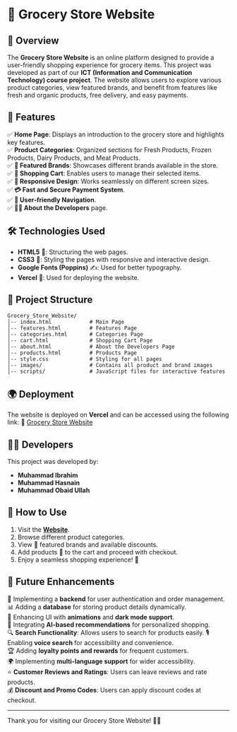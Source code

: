 # 🛒 Grocery Store Website

## 🌟 Overview
The **Grocery Store Website** is an online platform designed to provide a user-friendly shopping experience for grocery items. This project was developed as part of our **ICT (Information and Communication Technology) course project**. The website allows users to explore various product categories, view featured brands, and benefit from features like fresh and organic products, free delivery, and easy payments.

## 🚀 Features
✅ **Home Page**: Displays an introduction to the grocery store and highlights key features.  
✅ **Product Categories**: Organized sections for Fresh Products, Frozen Products, Dairy Products, and Meat Products.   
✅ **🥇 Featured Brands**: Showcases different brands available in the store.  
✅ **🛒 Shopping Cart**: Enables users to manage their selected items.  
✅ **📱 Responsive Design**: Works seamlessly on different screen sizes.  
✅ **💳 Fast and Secure Payment System**.  
✅ **🔗 User-friendly Navigation**.  
✅ **👨‍💻 About the Developers** page.  

## 🛠 Technologies Used
- **HTML5** 🎨: Structuring the web pages.
- **CSS3** 💅: Styling the pages with responsive and interactive design.
- **Google Fonts (Poppins)** ✍️: Used for better typography.
- **Vercel** 🚀: Used for deploying the website.

## 📁 Project Structure
```
Grocery_Store_Website/
│-- index.html            # Main Page
│-- features.html         # Features Page
│-- categories.html       # Categories Page
│-- cart.html             # Shopping Cart Page
│-- about.html            # About the Developers Page
│-- products.html         # Products Page
│-- style.css             # Styling for all pages
│-- images/               # Contains all product and brand images
│-- scripts/              # JavaScript files for interactive features
```

## 🌍 Deployment
The website is deployed on **Vercel** and can be accessed using the following link:
🔗 [Grocery Store Website](https://grocerystorewebsite-olive.vercel.app/)

## 👨‍💻 Developers
This project was developed by:
- **Muhammad Ibrahim**
- **Muhammad Hasnain**
- **Muhammad Obaid Ullah**

## 🏁 How to Use
1. Visit the **[Website](https://grocerystorewebsite-olive.vercel.app/)**.
2. Browse different product categories.
3. View 🥇 featured brands and available discounts.
4. Add products 🛒 to the cart and proceed with checkout.
5. Enjoy a seamless shopping experience! 🎉

## 🔮 Future Enhancements
🚀 Implementing a **backend** for user authentication and order management.  
📊 Adding a **database** for storing product details dynamically.  
🎨 Enhancing UI with **animations** and **dark mode support**.  
🤖 Integrating **AI-based recommendations** for personalized shopping.  
🔍 **Search Functionality**: Allows users to search for products easily. 
🎙️ Enabling **voice search** for accessibility and convenience.  
🏆 Adding **loyalty points and rewards** for frequent customers.  
🌍 Implementing **multi-language support** for wider accessibility.  
⭐ **Customer Reviews and Ratings**: Users can leave reviews and rate products.  
💰 **Discount and Promo Codes**: Users can apply discount codes at checkout.  


---
Thank you for visiting our Grocery Store Website! 🛒🚀

